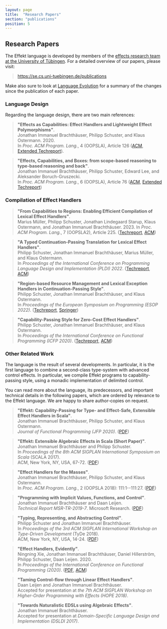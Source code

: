 ```yaml
---
layout: page
title:  "Research Papers"
section: "publications"
position: 5
---
```


## Research Papers

The Effekt language is developed by members of the [effects research team at the
University of Tübingen](https://se.cs.uni-tuebingen.de). For a detailed overview
of our papers, please visit:

> <https://se.cs.uni-tuebingen.de/publications>

Make also sure to look at [Language Evolution](evolution) for a summary of the changes since the publication of each paper.

### Language Design
Regarding the language design, there are two main references:

> **"Effects as Capabilities: Effect Handlers and Lightweight Effect Polymorphisms"**.\
> Jonathan Immanuel Brachthäuser, Philipp Schuster, and Klaus Ostermann. 2020.\
> In _Proc. ACM Program. Lang._, 4 (OOPSLA), Article 126 ([ACM](https://doi.org/10.1145/3428194), [Extended Techreport](https://se.cs.uni-tuebingen.de/publications/brachthaeuser20effekt/)).


> **"Effects, Capabilities, and Boxes: from scope-based reasoning to type-based reasoning and back"**.\
> Jonathan Immanuel Brachthäuser, Philipp Schuster, Edward Lee, and Aleksander Boruch-Gruszecki.\
> In _Proc. ACM Program. Lang._, 6 (OOPSLA), Article 76 ([ACM](https://doi.org/10.1145/3527320), [Extended Techreport](https://se.cs.uni-tuebingen.de/publications/brachthaeuser22effects/))


### Compilation of Effect Handlers

> **"From Capabilities to Regions: Enabling Efficient Compilation of Lexical Effect Handlers"**.\
> Marius Müller, Philipp Schuster, Jonathan Lindegaard Starup, Klaus Ostermann, and Jonathan Immanuel Brachthäuser. 2023.
> In _Proc. ACM Program. Lang._, 7 (OOPSLA2), Article 225. ([Techreport](https://se.cs.uni-tuebingen.de/publications/mueller23lift/), [ACM](http://dx.doi.org/10.1145/3622831))

> **"A Typed Continuation-Passing Translation for Lexical Effect Handlers"**.\
> Philipp Schuster, Jonathan Immanuel Brachthäuser, Marius Müller, and Klaus Ostermann.\
> In _Proceedings of the International Conference on Programming Language Design and Implementation (PLDI) 2022_. ([Techreport](https://se.cs.uni-tuebingen.de/publications/schuster22typed/), [ACM](https://doi.org/10.1145/3519939.3523710))

> **"Region-based Resource Management and Lexical Exception Handlers in Continuation-Passing Style"**.\
> Philipp Schuster, Jonathan Immanuel Brachthäuser, and Klaus Ostermann.\
> In _Proceedings of the European Symposium on Programming (ESOP 2022)_. ([Techreport](https://se.cs.uni-tuebingen.de/publications/schuster22region/), [Springer](http://dx.doi.org/10.1007/978-3-030-99336-8_18))

> **"Capability-Passing Style for Zero-Cost Effect Handlers"**.\
> Philipp Schuster, Jonathan Immanuel Brachthäuser, and Klaus Ostermann.\
> In _Proceedings of the International Conference on Functional Programming (ICFP 2020)_. ([Techreport](http://se.cs.uni-tuebingen.de/publications/schuster19zero/), [ACM](https://doi.org/10.1145/3408975))


### Other Related Work
The language is the result of several developments. In particular, it is the
first language to combine a second-class type-system with advanced control effects.
In particular, we compile Effekt programs to capability-passing style, using
a monadic implementation of delimited control.

You can read more about the language, its predecessors, and important
technical details in the following papers, which are ordered by relevance
to the Effekt language. We are happy to share author-copies on request.

> **"Effekt: Capability-Passing for Type- and Effect-Safe, Extensible Effect Handlers in Scala"**.\
> Jonathan Immanuel Brachthäuser, Philipp Schuster, and Klaus Ostermann.\
> _Journal of Functional Programming (JFP 2020)_. ([PDF](http://se.cs.uni-tuebingen.de/publications/brachthaeuser19effekt/))

> **"Effekt: Extensible Algebraic Effects in Scala (Short Paper)"**.
> Jonathan Immanuel Brachthäuser and Philipp Schuster.\
> In _Proceedings of the 8th ACM SIGPLAN International Symposium on Scala_ (SCALA 2017).\
> ACM, New York, NY, USA, 67-72. ([PDF](http://se.cs.uni-tuebingen.de/publications/brachthaeuser17effekt/))

> **"Effect Handlers for the Masses"**.\
> Jonathan Immanuel Brachthäuser, Philipp Schuster, and Klaus Ostermann.\
> In _Proc. ACM Program. Lang._, 2 (OOPSLA 2018): 111:1--111:27. ([PDF](https://se.cs.uni-tuebingen.de/publications/brachthaeuser2018masses/))

> **"Programming with Implicit Values, Functions, and Control"**.\
> Jonathan Immanuel Brachthäuser and Daan Leijen.\
> _Technical Report MSR-TR-2019-7_.
> Microsoft Research. ([PDF](https://www.microsoft.com/en-us/research/publication/programming-with-implicit-values-functions-and-control-or-implicit-functions-dynamic-binding-with-lexical-scoping/))


> **"Typing, Representing, and Abstracting Control"**.\
> Philipp Schuster and Jonathan Immanuel Brachthäuser.\
> In _Proceedings of the 3rd ACM SIGPLAN International Workshop on Type-Driven Development_ (TyDe 2018).\
> ACM, New York, NY, USA, 14-24. ([PDF](http://se.cs.uni-tuebingen.de/publications/schuster18typing/))

> **"Effect Handlers, Evidently"**.\
> Ningning Xie, Jonathan Immanuel Brachthäuser, Daniel Hillerström, Philipp Schuster, Daan Leijen. 2020.\
>  In _Proceedings of the International Conference on Functional Programming (2020)_. ([PDF](http://se.cs.uni-tuebingen.de/publications/xie20evidently/), [ACM](https://doi.org/10.1145/3408981))

> **"Taming Control-flow through Linear Effect Handlers"**.\
> Daan Leijen and Jonathan Immanuel Brachthäuser.\
> Accepted for presentation at _the 7th ACM SIGPLAN Workshop on Higher-Order Programming with Effects (HOPE 2018)_.

> **"Towards Naturalistic EDSLs using Algebraic Effects"**.\
> Jonathan Immanuel Brachthäuser.\
> Accepted for presentation at _Domain-Specific Language Design and Implementation (DSLDI 2017)_.
